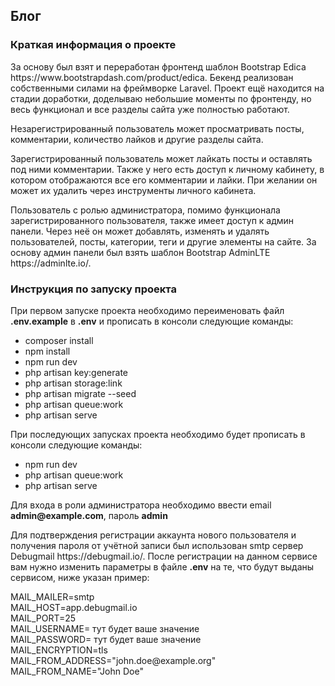 ## Блог

<h3>Краткая информация о проекте</h3>

<p>За основу был взят и переработан фронтенд шаблон Bootstrap Edica https://www.bootstrapdash.com/product/edica. Бекенд реализован собственными силами на фреймворке Laravel. Проект ещё находится на стадии доработки, доделываю небольшие моменты по фронтенду, но весь функционал и все разделы сайта уже полностью работают.</p>

<p>Незарегистрированный пользователь может просматривать посты, комментарии, количество лайков и другие разделы сайта.</p>

<p>Зарегистрированный пользователь может лайкать посты и оставлять под ними комментарии. Также у него есть доступ к личному кабинету, в котором отображаются все его комментарии и лайки. При желании он может их удалить через инструменты личного кабинета.</p>

<p>Пользователь с ролью администратора, помимо функционала зарегистрированного пользователя, также имеет доступ к админ панели. Через неё он может добавлять, изменять и удалять пользователей, посты, категории, теги и другие элементы на сайте. За основу админ панели был взять шаблон Bootstrap AdminLTE https://adminlte.io/.</p>

<h3>Инструкция по запуску проекта</h3>

<p>При первом запуске проекта необходимо переименовать файл <b>.env.example</b> в <b>.env</b> и прописать в консоли следующие команды:</p>

- composer install<br>
- npm install<br>
- npm run dev<br>
- php artisan key:generate<br>
- php artisan storage:link<br>
- php artisan migrate --seed<br>
- php artisan queue:work<br>
- php artisan serve

<p>При последующих запусках проекта необходимо будет прописать в консоли следующие команды:</p>

- npm run dev<br>
- php artisan queue:work<br>
- php artisan serve

<p>Для входа в роли администратора необходимо ввести email <b>admin@example.com</b>, пароль <b>admin</b></p>

<p>Для подтверждения регистрации аккаунта нового пользователя и получения пароля от учётной записи был использован smtp сервер Debugmail https://debugmail.io/. После регистрации на данном сервисе вам нужно изменить параметры в файле <b>.env</b> на те, что будут выданы сервисом, ниже указан пример:</p>

<p>MAIL_MAILER=smtp<br>
MAIL_HOST=app.debugmail.io<br>
MAIL_PORT=25<br>
MAIL_USERNAME= тут будет ваше значение<br>
MAIL_PASSWORD= тут будет ваше значение<br>
MAIL_ENCRYPTION=tls<br>
MAIL_FROM_ADDRESS="john.doe@example.org"<br>
MAIL_FROM_NAME="John Doe"</p>





